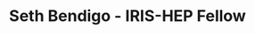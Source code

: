 ---
layout: fellow
pagetype: fellow
shortname: SethBendigo
permalink: /fellows/SethBendigo.html
fellow-name: Seth Bendigo
title: Seth Bendigo - IRIS-HEP Fellow
active: false
dates:
  start: 2023-06-05
  end: 2023-09-02
photo: /assets/images/team/Seth-Bendigo.jpg
institution: South Dakota School of Mines and Technology
e-mail: sethbendigo@outlook.com
focus-area: as
challenge-area:
project_title: Refactoring AwkwardForth Generation in Uproot
project_goal: >
  Refactoring AwkwardForth code generation in the Uproot python library, using test-driven
  development. Refactored code will align more with functional programming than the
  current implementation.
mentors:
- Jim Pivarski (Princeton University)
- Ioana Ifrim (Princeton University)
proposal: /assets/pdf/fellows-2023/IRIS028-proposal-Seth-Bendigo.pdf
presentations:
- title: Refactoring AwkwardForth Generation in Uproot
  date: 2023-10-04
  url: https://indico.cern.ch/event/1329070/contributions/5593956/attachments/2725751/4740700/Refactoring_AwkwardForth_Generation_in_Uproot___Seth_Bendigo.pdf
  meeting: IRIS-HEP Fellows Presentations 2023
  meetingurl: https://indico.cern.ch/event/1329070/
  recordingurl: https://youtu.be/yEpN3ug04WM
  focus-area: as
current_status:
github-username: SethBendigo
linkedin-profile: https://www.linkedin.com/in/sethbendigo/
funding-source: nsf
---